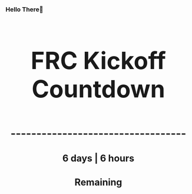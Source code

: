 ### Hello There👋

<!---START-TIMER--->
<h3 align='center' style='font-size: 64px;'>FRC Kickoff Countdown</h3>
<h3 align='center' style='font-size: 30px;'>----------------------------------</h3>
<h3 align='center' style='font-size: 25px;'>6 days | 6 hours</h3>
<h3 align='center' style='font-size: 25px;'>Remaining</h3>
<!---END-TIMER--->
